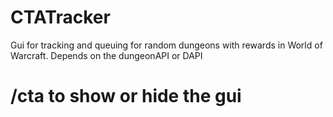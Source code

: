 # CTATracker
Gui for tracking and queuing for random dungeons with rewards in World of Warcraft. Depends on the dungeonAPI or DAPI

# /cta to show or hide the gui

